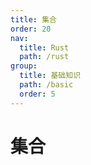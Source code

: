 ```yaml
---
title: 集合
order: 20
nav:
  title: Rust
  path: /rust
group:
  title: 基础知识
  path: /basic
  order: 5
---
```


# 集合
